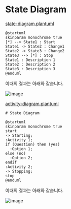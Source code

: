 # State Diagram

[state-diagram.plantuml](https://github.com/joelparkerhenderson/plantuml-examples/blob/master/doc/state-diagram/state-diagram.plantuml.txt)

```text
@startuml
skinparam monochrome true
[*] --> State1 : Start
State1 -> State2 : Change1
State2 -> State3 : Change2
State3 --> [*] : Stop
State1 : Description 1
State2 : Description 2
State3 : Description 3
@enduml
```

이때의 결과는 아래와 같습니다.

![image](https://github.com/user-attachments/assets/be9ea374-6641-44a6-98f9-db569f2ec411)


[activity-diagram.plantuml](https://github.com/joelparkerhenderson/plantuml-examples/blob/master/doc/activity-diagram/activity-diagram.plantuml.txt)

```text
# State Diagram

@startuml
skinparam monochrome true
start
-> Starting;
:Activity 1;
if (Question) then (yes)
  :Option 1;
else (no)
  :Option 2;
endif
:Activity 2;
-> Stopping;
stop
@enduml
```

이때의 결과는 아래와 같습니다.

![image](https://github.com/user-attachments/assets/f6832e19-315b-4cec-8631-9885a003fecd)

